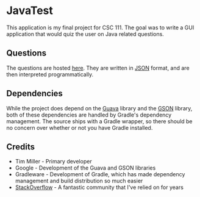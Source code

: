 JavaTest
========
This application is my final project for CSC 111.  The goal was to write a GUI application that would quiz the user on Java related questions.

Questions
-
The questions are hosted [here](https://raw.githubusercontent.com/Commador/JavaTestQuestions/master/questions.json).  They are written in [JSON](http://www.json.org/) format, and are then interpreted programmatically.

Dependencies
-
While the project does depend on the [Guava](https://code.google.com/p/guava-libraries/) library and the [GSON](https://code.google.com/p/google-gson/) library, both of these dependencies are handled by Gradle's dependency management.  The source ships with a Gradle wrapper, so there should be no concern over whether or not you have Gradle installed.

Credits
-
* Tim Miller - Primary developer
* Google - Development of the Guava and GSON libraries
* Gradleware - Development of Gradle, which has made dependency management and build distribution so much easier
* [StackOverflow](http://stackoverflow.com/) - A fantastic community that I've relied on for years
